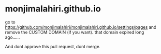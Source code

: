 # monjimalahiri.github.io
go to https://github.com/monjimalahiri/monjimalahiri.github.io/settings/pages and remove the CUSTOM DOMAIN (if you want). that domain expired long ago......

And dont approve this pull request, dont merge.
